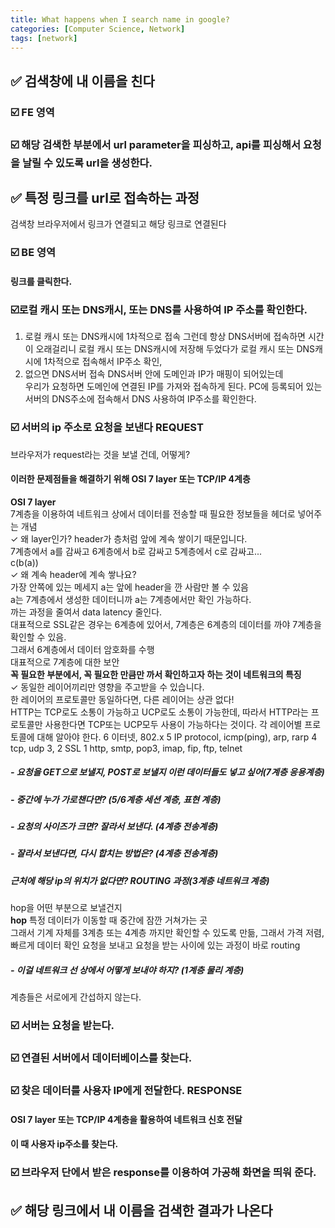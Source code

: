 ```yaml
---
title: What happens when I search name in google?
categories: [Computer Science, Network]
tags: [network]
---
```


## ✅ 검색창에 내 이름을 친다

### ☑️ FE 영역

### ☑️ 해당 검색한 부분에서 url parameter을 피싱하고, api를 피싱해서 요청을 날릴 수 있도록 url을 생성한다.

## ✅ 특정 링크를 url로 접속하는 과정

검색창 브라우저에서 링크가 연결되고 해당 링크로 연결된다

### ☑️ BE 영역

#### 링크를 클릭한다.

### ☑️로컬 캐시 또는 DNS캐시, 또는 DNS를 사용하여 IP 주소를 확인한다.

1. 로컬 캐시 또는 DNS캐시에 1차적으로 접속
   그런데 항상 DNS서버에 접속하면 시간이 오래걸리니 로컬 캐시 또는 DNS캐시에 저장해 두었다가 로컬 캐시 또는 DNS캐시에 1차적으로 접속해서 IP주소 확인,
2. 없으면 DNS서버 접속
   DNS서버 안에 도메인과 IP가 매핑이 되어있는데  
   우리가 요청하면 도메인에 연결된 IP를 가져와 접속하게 된다.
   PC에 등록되어 있는 서버의 DNS주소에 접속해서 DNS 사용하여 IP주소를 확인한다.

### ☑️ 서버의 ip 주소로 요청을 보낸다 REQUEST

브라우저가 request라는 것을 보낼 건데, 어떻게?

#### 이러한 문제점들을 해결하기 위해 OSI 7 layer 또는 TCP/IP 4계층

**OSI 7 layer**  
7계층을 이용하여 네트워크 상에서 데이터를 전송할 때 필요한 정보들을 헤더로 넣어주는 개념  
✓ 왜 layer인가? header가 층처럼 앞에 계속 쌓이기 때문입니다.  
7계층에서 a를 감싸고 6계층에서 b로 감싸고 5계층에서 c로 감싸고...  
c(b(a))  
✓ 왜 계속 header에 계속 쌓나요?  
가장 안쪽에 있는 메세지 a는 앞에 header을 깐 사람만 볼 수 있음  
a는 7계층에서 생성한 데이터니까 a는 7계층에서만 확인 가능하다.  
까는 과정을 줄여서 data latency 줄인다.  
대표적으로 SSL같은 경우는 6계층에 있어서, 7계층은 6계층의 데이터를 까야 7계층을 확인할 수 있음.  
그래서 6계층에서 데이터 암호화를 수행  
대표적으로 7계층에 대한 보안  
**꼭 필요한 부분에서, 꼭 필요한 만큼만 까서 확인하고자 하는 것이 네트워크의 특징**  
✓ 동일한 레이어끼리만 영향을 주고받을 수 있습니다.  
한 레이어의 프로토콜만 동일하다면, 다른 레이어는 상관 없다!  
HTTP는 TCP로도 소통이 가능하고 UCP로도 소통이 가능한데, 따라서 HTTP라는 프로토콜만 사용한다면 TCP또는 UCP모두 사용이 가능하다는 것이다.
각 레이어별 프로토콜에 대해 알아야 한다.
6 이터넷, 802.x
5 IP protocol, icmp(ping), arp, rarp
4 tcp, udp
3, 2 SSL
1 http, smtp, pop3, imap, fip, ftp, telnet

##### - 요청을 GET으로 보낼지, POST로 보낼지 이런 데이터들도 넣고 싶어(7계층 응용계층)

##### - 중간에 누가 가로챈다면? (5/6계층 세션 계층, 표현 계층)

##### - 요청의 사이즈가 크면? 잘라서 보낸다. (4계층 전송계층)

##### - 잘라서 보낸다면, 다시 합치는 방법은? (4계층 전송계층)

##### 근처에 해당 ip의 위치가 없다면? ROUTING 과정(3계층 네트워크 계층)

hop을 어떤 부분으로 보낼건지  
**hop** 특정 데이터가 이동할 때 중간에 잠깐 거쳐가는 곳  
그래서 기계 자체를 3계층 또는 4계층 까지만 확인할 수 있도록 만듦, 그래서 가격 저렴, 빠르게 데이터 확인
요청을 보내고 요청을 받는 사이에 있는 과정이 바로 routing

##### - 이걸 네트워크 선 상에서 어떻게 보내야 하지? (1계층 물리 계층)

계층들은 서로에게 간섭하지 않는다.

### ☑️ 서버는 요청을 받는다.

### ☑️ 연결된 서버에서 데이터베이스를 찾는다.

### ☑️ 찾은 데이터를 사용자 IP에게 전달한다. RESPONSE

#### OSI 7 layer 또는 TCP/IP 4계층을 활용하여 네트워크 신호 전달

#### 이 때 사용자 ip주소를 찾는다.

### ☑️ 브라우저 단에서 받은 response를 이용하여 가공해 화면을 띄워 준다.

## ✅ 해당 링크에서 내 이름을 검색한 결과가 나온다
